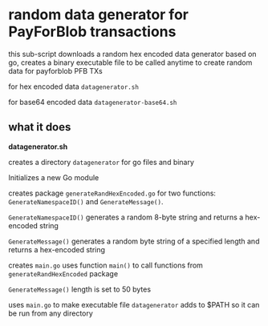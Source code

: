 # random data generator for PayForBlob transactions 
this sub-script downloads a random hex encoded data generator based on go, creates a binary executable file to be called anytime to create random data for payforblob PFB TXs

for hex encoded data `datagenerator.sh`

for base64 encoded data `datagenerator-base64.sh`


## what it does 

**datagenerator.sh**


creates a directory `datagenerator` for go files and binary

Initializes a new Go module 

creates package `generateRandHexEncoded.go` for two functions: `GenerateNamespaceID()` and `GenerateMessage()`. 

`GenerateNamespaceID()` generates a random 8-byte string and returns a hex-encoded string

`GenerateMessage()` generates a random byte string of a specified length and returns a hex-encoded string

creates `main.go` uses function `main()` to call functions from `generateRandHexEncoded` package

`GenerateMessage()` length is set to 50 bytes

uses `main.go` to make executable file `datagenerator` 
adds to $PATH so it can be run from any directory 
